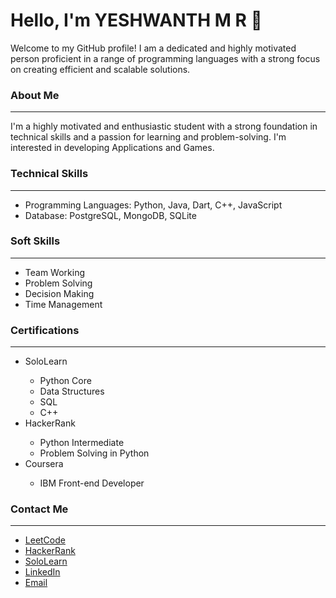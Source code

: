 <body>
    <h1>Hello, I'm YESHWANTH M R 👋</h1>
    <p>Welcome to my GitHub profile! I am a dedicated and highly motivated person proficient in a range of programming languages with a strong focus on creating efficient and scalable solutions.</p>
    <h3>About Me</h3>
    <hr />
    <p>I'm a highly motivated and enthusiastic student with a strong foundation in technical skills and a passion for learning and problem-solving. I'm interested in developing Applications and Games.</p>
    <h3>Technical Skills</h3>
    <hr />
    <ul>
        <li>Programming Languages: Python, Java, Dart, C++, JavaScript</li>
        <li>Database: PostgreSQL, MongoDB, SQLite</li>
    </ul>
    <h3>Soft Skills</h3>
    <hr />
    <ul>
        <li>Team Working</li>
        <li>Problem Solving</li>
        <li>Decision Making</li>
        <li>Time Management</li>
    </ul>
    <h3>Certifications</h3>
    <hr />
    <ul>
        <li>SoloLearn</li>
        <ul>
            <li>Python Core</li>
            <li>Data Structures</li>
            <li>SQL</li>
            <li>C++</li>
        </ul>
        <li>HackerRank</li>
        <ul>
            <li>Python Intermediate</li>
            <li>Problem Solving in Python</li>
        </ul>
        <li>Coursera</li>
        <ul>
            <li>IBM Front-end Developer</li>
        </ul>
        </li>
    </ul>
    <h3>Contact Me</h3>
    <hr />
    <ul>
        <li><a href="https://leetcode.com/u/Yeshwanth2807/" target="_blank">LeetCode</a></li>
        <li><a href="https://www.hackerrank.com/profile/yeshu2807" target="_blank">HackerRank</a></li>
        <li><a href="https://www.sololearn.com/en/profile/17338818" target="_blank">SoloLearn</a></li>
        <li><a href="https://www.linkedin.com/in/yeshwanth-mr/" target="_blank">LinkedIn</a></li>
        <li><a href="yeshu2807@gmail.com" target="_blank">Email</a></li>
    </ul>
</body>
